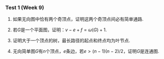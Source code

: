 ### Test 1 (Week 9)

1. 如果无向图中恰有两个奇顶点，证明这两个奇顶点间必有简单通路.









2. 若*G*是一个平面图，证明：$v-e+f=\omega(G)+1$​.









3. 证明大于一个顶点的树，最长路径的起点和终点均为叶节点.













4. 无向简单图$G$有$n$个顶点，$e$条边，若$e>(n-1)(n-2)/2$，证明$G$是连通图.
